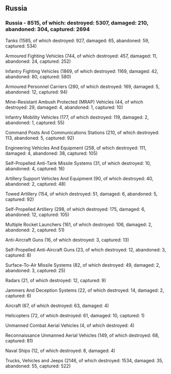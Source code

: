 
 
 ## Russia
 
 ### Russia - 8515, of which: destroyed: 5307, damaged: 210, abandoned: 304, captured: 2694

 

 

 Tanks (1585, of which destroyed: 927, damaged: 65, abandoned: 59, captured: 534)

 Armoured Fighting Vehicles (744, of which destroyed: 457, damaged: 11, abandoned: 24, captured: 252)

 Infantry Fighting Vehicles (1869, of which destroyed: 1169, damaged: 42, abandoned: 80, captured: 580)

 Armoured Personnel Carriers (280, of which destroyed: 169, damaged: 5, abandoned: 12, captured: 94)

 Mine-Resistant Ambush Protected (MRAP) Vehicles (44, of which destroyed: 29, damaged: 4, abandoned: 1, captured: 10)

 Infantry Mobility Vehicles (177, of which destroyed: 119, damaged: 2, abandoned: 1, captured: 55)

 Command Posts And Communications Stations (210, of which destroyed: 113, abandoned: 5, captured: 92)

 Engineering Vehicles And Equipment (258, of which destroyed: 111, damaged: 4, abandoned: 38, captured: 105)

 Self-Propelled Anti-Tank Missile Systems (31, of which destroyed: 10, abandoned: 4, captured: 16)

 Artillery Support Vehicles And Equipment (90, of which destroyed: 40, abandoned: 2, captured: 48)

 Towed Artillery (154, of which destroyed: 51, damaged: 6, abandoned: 5, captured: 92)

 Self-Propelled Artillery (298, of which destroyed: 175, damaged: 6, abandoned: 12, captured: 105)

 Multiple Rocket Launchers (161, of which destroyed: 106, damaged: 2, abandoned: 2, captured: 51)

 Anti-Aircraft Guns (16, of which destroyed: 3, captured: 13)

 Self-Propelled Anti-Aircraft Guns (23, of which destroyed: 12, abandoned: 3, captured: 8)

 Surface-To-Air Missile Systems (82, of which destroyed: 49, damaged: 2, abandoned: 3, captured: 25)

 Radars (21, of which destroyed: 12, captured: 9)

 Jammers And Deception Systems (22, of which destroyed: 14, damaged: 2, captured: 6)

 Aircraft (67, of which destroyed: 63, damaged: 4)

 Helicopters (72, of which destroyed: 61, damaged: 10, captured: 1)

 Unmanned Combat Aerial Vehicles (4, of which destroyed: 4)

 Reconnaissance Unmanned Aerial Vehicles (149, of which destroyed: 68, captured: 81)

 Naval Ships (12, of which destroyed: 8, damaged: 4)

 Trucks, Vehicles and Jeeps (2146, of which destroyed: 1534, damaged: 35, abandoned: 55, captured: 522)

